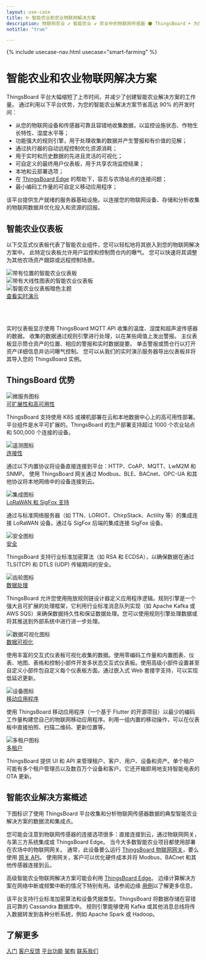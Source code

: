 ```yaml
---
layout: use-case
title: ᐉ 智能农业和农业物联网解决方案
description: 物联网农业 ✔ 智能农业 ✔ 农业中的物联网传感器 ⚫ ThingsBoard ➤ 为您的智能农业和农业解决方案节省高达 90% 的开发时间
notitle: "true"

---
```


{% include usecase-nav.html usecase="smart-farming" %}

<h1 class="usecase-title">智能农业和农业物联网解决方案</h1>

ThingsBoard 平台大幅缩短了上市时间，并减少了创建智能农业解决方案的工作量。
通过利用以下平台优势，为您的智能农业解决方案节省高达 90% 的开发时间：

  - 从您的物联网设备和传感器可靠且容错地收集数据，以监控设施状态、作物生长特性、湿度水平等；
  - 功能强大的规则引擎，用于处理收集的数据并产生警报和有价值的见解；
  - 通过执行器的自动远程控制优化资源消耗；
  - 用于实时和历史数据的先进且灵活的可视化；
  - 可自定义的最终用户仪表板，用于共享农场监控结果；
  - 本地和云部署选项；
  - 在 [ThingsBoard Edge](/products/thingsboard-edge/) 的帮助下，容忍与农场站点的连接问题；
  - 最小编码工作量的可自定义移动应用程序；

该平台提供生产就绪的服务器基础设施，以连接您的物联网设备、存储和分析收集的物联网数据并优化投入和资源的回报。

## 智能农业仪表板

以下交互式仪表板代表了智能农业组件，您可以轻松地将其嵌入到您的物联网解决方案中。
此特定仪表板允许用户监控和控制筒仓内的曝气。
您可以快速将其调整为其他农场资产跟踪或远程控制场景。

<div class="usecase-carousel owl-carousel owl-theme">
    <div>
        <img class="item-image" src="/images/usecases/smart-farming/sf1.png" alt="带有位置的智能农业仪表板">
    </div>
    <div>
        <img class="item-image" src="/images/usecases/smart-farming/sf2.png" alt="带有大线性图表的智能农业仪表板">
    </div>
    <div>
        <img class="item-image" src="/images/usecases/smart-farming/sf3.png" alt="智能农业仪表板暗色主题">
    </div>
</div>

<div class="center" style="margin-bottom: 64px;">
    <a target="_blank" href="https://demo.thingsboard.io/dashboard/1f9828d0-058e-11e7-87f7-bb0136cc33d0?publicId=963ab470-34c9-11e7-a7ce-bb0136cc33d0" class="button">查看实时演示</a>
</div>

实时仪表板显示使用 ThingsBoard MQTT API 收集的温度、湿度和超声波传感器的数据。
收集的数据通过规则引擎进行处理，以在某些阈值上发出警报。
主仪表板显示筒仓资产的位置、相应的警报和实时数据提要。
单击警报或筒仓行以打开资产详细信息并访问曝气控制。
您可以从我们的实时演示服务器导出仪表板并将其导入您的 ThingsBoard 实例。

## ThingsBoard 优势
<section class="usecase-advantages">
    <div class="usecase-background">
        <div class="bottom-features1"></div><div class="bottom-features2"></div><div class="small11"></div><div class="small12"></div>
    </div>
    <div class="cards row">
        <div class="col-lg-6">
            <div class="block">
                <img src="/images/microservices-icon.svg" alt="微服务图标">
                <div>
                    <a class="title" href="/docs/reference/msa/">可扩展性和高可用性</a>
                    <p>ThingsBoard 支持使用 K8S 或裸机部署在云和本地数据中心上的高可用性部署。
                        平台组件是水平可扩展的。ThingsBoard 的生产部署支持超过 1000 个农业站点和 500,000 个连接的设备。</p>
                </div>
            </div>
        </div>
        <div class="col-lg-6">
            <div class="block">
                <img src="/images/telemetry-icon.svg" alt="遥测图标">
                <div>
                    <a class="title" href="/docs/getting-started-guides/connectivity/">连接性</a>
                    <p>通过以下内置协议将设备直接连接到平台：HTTP、CoAP、MQTT、LwM2M 和 SNMP。
                        使用 ThingsBoard 网关通过 Modbus、BLE、BACnet、OPC-UA 和其他协议将本地网络中的设备连接到云。</p>
                </div>
            </div>
        </div>
        <div class="col-lg-6">
            <div class="block">
                <img src="/images/integration-icon.svg" alt="集成图标">
                <div>
                    <a class="title" href="/docs/user-guide/integrations/">LoRaWAN 和 SigFox 支持</a>
                    <p>通过与标准网络服务器（如 TTN、LORIOT、ChirpStack、Actility 等）的集成连接 LoRaWAN 设备。通过与 SigFox 后端的集成连接 SigFox 设备。</p>
                </div>
            </div>
        </div>
        <div class="col-lg-6">
            <div class="block">
                <img src="/images/security-icon.svg" alt="安全图标">
                <div>
                    <a class="title" href="/docs/pe/user-guide/ssl/http-over-ssl/">安全</a>
                    <p>ThingsBoard 支持行业标准加密算法（如 RSA 和 ECDSA），以确保数据在通过 TLS(TCP) 和 DTLS (UDP) 传输期间的安全。</p>
                </div>
            </div>
        </div>
        <div class="col-lg-6">
            <div class="block">
                <img src="/images/engine-icon.svg" alt="齿轮图标">
                <div>
                    <a class="title" href="/docs/pe/user-guide/rule-engine-2-0/overview/">数据处理</a>
                    <p>ThingsBoard 允许您使用拖放规则链设计器定义应用程序逻辑。规则引擎是一个强大且可扩展的处理框架，它利用行业标准消息队列实现（如 Apache Kafka 或 AWS SQS）来确保数据持久性和保证数据处理。您可以使用规则引擎处理数据或将其推送到外部系统中进行进一步处理。</p>
                </div>
            </div>
        </div>
        <div class="col-lg-6">
            <div class="block">
                <img src="/images/visualization-icon.svg" alt="数据可视化图标">
                <div>
                    <a class="title" href="/docs/user-guide/dashboards/">数据可视化</a>
                    <p>使用丰富的交互式仪表板可视化收集的数据。使用零编码工作量和内置图表、仪表、地图、表格和控制小部件开发多状态交互式仪表板。使用高级小部件设置甚至自定义小部件包自定义每个仪表板方面。通过嵌入式 Web 套接字支持，可以实现低延迟更新。</p>
                </div>
            </div>
        </div>
        <div class="col-lg-6">
            <div class="block">
                <img src="/images/device-icon.svg" alt="设备图标">
                <div>
                    <a class="title" href="/docs/mobile/">移动应用程序</a>
                    <p>使用 ThingsBoard 移动应用程序（一个基于 Flutter 的开源项目）以最少的编码工作量构建您自己的物联网移动应用程序。利用一组内置的移动操作，可以在仪表板中直接拍照、扫描二维码、更新位置等。</p>
                </div>
            </div>
        </div>
        <div class="col-lg-6">
            <div class="block">
                <img src="/images/tenancy-icon.svg" alt="多租户图标">
                <div>
                    <a class="title" href="/docs/user-guide/entities-and-relations/">多租户</a>
                    <p>ThingsBoard 提供 UI 和 API 来管理租户、客户、用户、设备和资产。单个租户可能有多个租户管理员以及数百万个设备和客户。它还开箱即用地支持智能电表的 OTA 更新。</p>
                </div>
            </div>
        </div>
    </div>
</section>

## 智能农业解决方案概述

下图标识了使用 ThingsBoard 平台收集和分析物联网传感器数据的典型智能农业解决方案的数据流和集成点。

<object width="100%" style="max-width: max-content; margin: 32px 0" data="/images/iot-use-cases/smart-farming.svg"></object>

您可能会注意到物联网传感器的连接选项很多：直接连接到云，通过物联网网关，与第三方系统集成或 ThingsBoard Edge。
当今大多数智能农业项目都使用部署在农场中的物联网网关。
通常，此设备要么运行 [ThingsBoard 物联网网关](/docs/iot-gateway/what-is-iot-gateway/)，要么使用 [网关 API](/docs/reference/gateway-mqtt-api/)。
使用网关，客户可以优化硬件成本并将 Modbus、BACnet 和其他传感器连接到云。

高级智能农业物联网解决方案可能会利用 [ThingsBoard Edge](/products/thingsboard-edge/)。
边缘计算解决方案在网络中断或频繁中断的情况下特别有用。请参阅边缘 [用例](/docs/edge/use-cases/overview/)以了解更多信息。

该平台支持行业标准加密算法和设备凭据类型。ThingsBoard 将数据存储在容错且可靠的 Cassandra 数据库中。
规则引擎能够使用 Kafka 或其他消息总线将传入数据转发到各种分析系统，例如 Apache Spark 或 Hadoop。

## 了解更多
<div class="usecases-bottom-nav">
    <a href="/docs/getting-started-guides/helloworld/" class="button">入门</a>
    <a href="/industries/smart-energy/" class="button">客户反馈</a>
    <a href="/docs/#platform-features" class="button">平台功能</a>
    <a href="/docs/reference/" class="button">架构</a>
    <a href="/docs/contact-us/" class="button">联系我们</a>
</div>